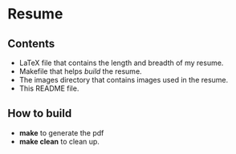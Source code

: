 # Resume

## Contents
 * LaTeX file that contains the length and breadth of my resume.
 * Makefile that helps _build_ the resume.
 * The images directory that contains images used in the resume.
 * This README file.

## How to build
 * __make__ to generate the pdf
 * __make clean__ to clean up.
